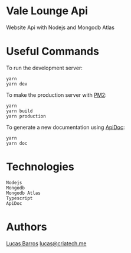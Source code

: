 # Vale Lounge Api
Website Api with Nodejs and Mongodb Atlas

# Useful Commands
To run the development server:
```
yarn
yarn dev
```
To make the production server with [PM2](https://pm2.keymetrics.io/):
```
yarn 
yarn build
yarn production
```
To generate a new documentation using [ApiDoc](https://apidocjs.com/):
```
yarn
yarn doc
```

# Technologies
```
Nodejs
Mongodb
Mongodb Atlas
Typescript
ApiDoc
```

# Authors
[Lucas Barros](https://github.com/lucasbarroos) <lucas@criatech.me>
